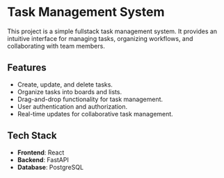 # Task Management System

This project is a simple fullstack task management system. It provides an intuitive interface for managing tasks, organizing workflows, and collaborating with team members.

## Features

- Create, update, and delete tasks.
- Organize tasks into boards and lists.
- Drag-and-drop functionality for task management.
- User authentication and authorization.
- Real-time updates for collaborative task management.

## Tech Stack

- **Frontend**: React
- **Backend**: FastAPI
- **Database**: PostgreSQL
